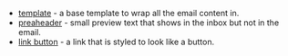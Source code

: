 * [template](email-code/template.html) - a base template to wrap all the email content in.
* [preaheader](email-code/preheader.html) - small preview text that shows in the inbox but not in the email.
* [link button](email-code/link-button.html) - a link that is styled to look like a button.

